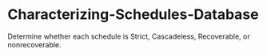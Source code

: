 # Characterizing-Schedules-Database

 Determine whether each schedule is Strict, Cascadeless, Recoverable, or nonrecoverable. 
